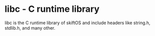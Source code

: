 # libc - C runtime library

libc is the C runtime library of skiftOS and include headers like string.h, stdlib.h, and many other.